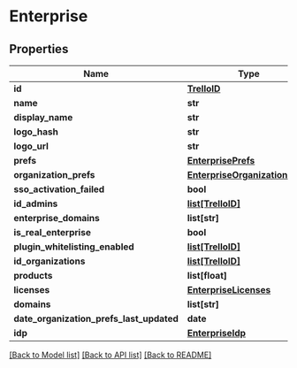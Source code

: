 # Enterprise

## Properties
Name | Type | Description | Notes
------------ | ------------- | ------------- | -------------
**id** | [**TrelloID**](TrelloID.md) |  | [optional] 
**name** | **str** |  | [optional] 
**display_name** | **str** |  | [optional] 
**logo_hash** | **str** |  | [optional] 
**logo_url** | **str** |  | [optional] 
**prefs** | [**EnterprisePrefs**](EnterprisePrefs.md) |  | [optional] 
**organization_prefs** | [**EnterpriseOrganizationPrefs**](EnterpriseOrganizationPrefs.md) |  | [optional] 
**sso_activation_failed** | **bool** |  | [optional] 
**id_admins** | [**list[TrelloID]**](TrelloID.md) |  | [optional] 
**enterprise_domains** | **list[str]** |  | [optional] 
**is_real_enterprise** | **bool** |  | [optional] 
**plugin_whitelisting_enabled** | [**list[TrelloID]**](TrelloID.md) |  | [optional] 
**id_organizations** | [**list[TrelloID]**](TrelloID.md) |  | [optional] 
**products** | **list[float]** |  | [optional] 
**licenses** | [**EnterpriseLicenses**](EnterpriseLicenses.md) |  | [optional] 
**domains** | **list[str]** |  | [optional] 
**date_organization_prefs_last_updated** | **date** |  | [optional] 
**idp** | [**EnterpriseIdp**](EnterpriseIdp.md) |  | [optional] 

[[Back to Model list]](../README.md#documentation-for-models) [[Back to API list]](../README.md#documentation-for-api-endpoints) [[Back to README]](../README.md)

